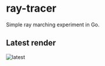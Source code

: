 # ray-tracer

Simple ray marching experiment in Go.

## Latest render
![latest](https://raw.githubusercontent.com/heldtalex/ray-tracer/90fa7df4b8d283dd396a915648ab92112cbf6976/out.png)

